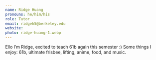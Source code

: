 ```yaml
---
name: Ridge Huang
pronouns: he/him/his
role: Tutor
email: ridgeh5@berkeley.edu
website: 
photo: ridge-huang-1.webp
---
```


Ello I’m Ridge, excited to teach 61b again this semester :) Some things I enjoy: 61b, ultimate frisbee, lifting, anime, food, and music.